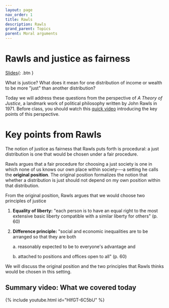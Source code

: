 ```yaml
---
layout: page
nav_order: 1
title: Rawls
description: Rawls
grand_parent: Topics
parent: Moral arguments
---
```


# Rawls and justice as fairness

[Slides](../assets/slides/Rawls.pdf){: .btn }

What is justice? What does it mean for one distribution of income or wealth to be more "just" than another distribution?

Today we will address these questions from the perspective of *A Theory of Justice*, a landmark work of political philosophy written by John Rawls in 1971. Before class, you should watch this [quick video](https://www.youtube.com/watch?v=5-JQ17X6VNg) introducing the key points of this perspective.

# Key points from Rawls

The notion of justice as fairness that Rawls puts forth is procedural: a just distribution is one that would be chosen under a fair procedure.

Rawls argues that a fair procedure for choosing a just society is one in which none of us knows our own place within society---a setting he calls the **original position**. The original position formalizes the notion that whether a distribution is just should not depend on my own position within that distribution.

From the original position, Rawls argues that we would choose two principles of justice

1. **Equality of liberty:** "each person is to have an equal right to the most extensive basic liberty compatible with a similar liberty for others" (p. 60)
2. **Difference principle:** "social and economic inequalities are to be arranged so that they are both
     
     a. reasonably expected to be to everyone's advantage and
     
     b. attached to positions and offices open to all" (p. 60)
     
We will discuss the original position and the two principles that Rawls thinks would be chosen in this setting.

## Summary video: What we covered today

{% include youtube.html id="HIfGT-6C5bU" %}